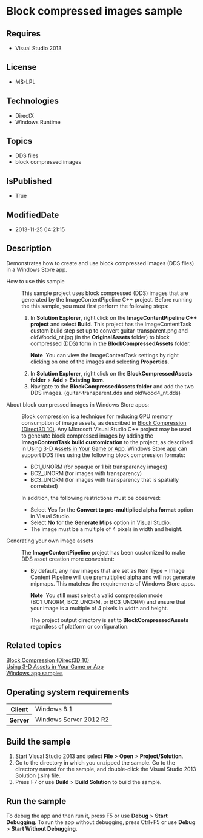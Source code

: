 # Block compressed images sample
## Requires
* Visual Studio 2013
## License
* MS-LPL
## Technologies
* DirectX
* Windows Runtime
## Topics
* DDS files
* block compressed images
## IsPublished
* True
## ModifiedDate
* 2013-11-25 04:21:15
## Description

<div id="mainSection">
<p>Demonstrates how to create and use block compressed images (DDS files) in a Windows Store app.
</p>
<dl><dt><a id="How_to_use_this_sample"></a><a id="how_to_use_this_sample"></a><a id="HOW_TO_USE_THIS_SAMPLE"></a>How to use this sample
</dt><dd>
<p>This sample project uses block compressed (DDS) images that are generated by the ImageContentPipeline C&#43;&#43; project. Before running the this sample, you must first perform the following steps:</p>
<ol>
<li>In <b>Solution Explorer</b>, right click on the <b>ImageContentPipeline C&#43;&#43; project</b> and select
<b>Build</b>. This project has the ImageContentTask custom build step set up to convert guitar-transparent.png and oldWood4_nt.jpg (in the
<b>OriginalAssets</b> folder) to block compressed (DDS) form in the <b>BlockCompressedAssets</b> folder.
<p class="note"><b>Note</b>&nbsp;&nbsp;You can view the ImageContentTask settings by right clicking on one of the images and selecting
<b>Properties</b>.</p>
</li><li>In <b>Solution Explorer</b>, right click on the <b>BlockCompressedAssets folder</b> &gt;
<b>Add</b> &gt; <b>Existing Item</b>. </li><li>Navigate to the <b>BlockCompressedAssets folder</b> and add the two DDS images. (guitar-transparent.dds and oldWood4_nt.dds)
</li></ol>
</dd><dt><a id="About_block_compressed_images_in__"></a><a id="about_block_compressed_images_in__"></a><a id="ABOUT_BLOCK_COMPRESSED_IMAGES_IN__"></a>About block compressed images in Windows Store apps:
</dt><dd>
<p>Block compression is a technique for reducing GPU memory consumption of image assets, as described in
<a href="http://msdn.microsoft.com/library/windows/apps/bb694531">Block Compression (Direct3D 10)</a>. Any Microsoft Visual Studio C&#43;&#43; project may be used to generate block compressed images by adding the
<b>ImageContentTask build customization</b> to the project, as described in <a href="http://msdn.microsoft.com/library/windows/apps/hh972446">
Using 3-D Assets in Your Game or App</a>. Windows Store app can support DDS files using the following block compression formats:</p>
<ul>
<li>BC1_UNORM (for opaque or 1 bit transparency images) </li><li>BC2_UNORM (for images with transparency) </li><li>BC3_UNORM (for images with transparency that is spatially correlated) </li></ul>
<p>In addition, the following restrictions must be observed:</p>
<ul>
<li>Select <b>Yes</b> for the <b>Convert to pre-multiplied alpha format</b> option in Visual Studio.
</li><li>Select <b>No</b> for the <b>Generate Mips</b> option in Visual Studio. </li><li>The image must be a multiple of 4 pixels in width and height. </li></ul>
</dd><dt><a id="Generating_your_own_image_assets"></a><a id="generating_your_own_image_assets"></a><a id="GENERATING_YOUR_OWN_IMAGE_ASSETS"></a>Generating your own image assets
</dt><dd>
<p>The <b>ImageContentPipeline</b> project has been customized to make DDS asset creation more convenient:</p>
<ul>
<li>
<p>By default, any new images that are set as Item Type = Image Content Pipeline will use premultiplied alpha and will not generate mipmaps. This matches the requirements of Windows Store apps.
</p>
<p class="note"><b>Note</b>&nbsp;&nbsp;You still must select a valid compression mode (BC1_UNORM, BC2_UNORM, or BC3_UNORM) and ensure that your image is a multiple of 4 pixels in width and height.</p>
<p></p>
<p>The project output directory is set to <b>BlockCompressedAssets</b> regardless of platform or configuration.</p>
</li></ul>
</dd></dl>
<h2><a id="related_topics"></a>Related topics</h2>
<dl><dt><a href="http://msdn.microsoft.com/library/windows/apps/bb694531">Block Compression (Direct3D 10)</a>
</dt><dt><a href="http://msdn.microsoft.com/library/windows/apps/hh972446">Using 3-D Assets in Your Game or App</a>
</dt><dt><a href="http://go.microsoft.com/fwlink/p/?LinkID=227694">Windows app samples</a>
</dt></dl>
<h2>Operating system requirements</h2>
<table>
<tbody>
<tr>
<th>Client</th>
<td><dt>Windows&nbsp;8.1 </dt></td>
</tr>
<tr>
<th>Server</th>
<td><dt>Windows Server&nbsp;2012&nbsp;R2 </dt></td>
</tr>
</tbody>
</table>
<h2>Build the sample</h2>
<p></p>
<ol>
<li>Start Visual Studio&nbsp;2013 and select <b>File</b> &gt; <b>Open</b> &gt; <b>Project/Solution</b>.
</li><li>Go to the directory in which you unzipped the sample. Go to the directory named for the sample, and double-click the Visual Studio&nbsp;2013 Solution (.sln) file.
</li><li>Press F7 or use <b>Build</b> &gt; <b>Build Solution</b> to build the sample. </li></ol>
<p></p>
<h2>Run the sample</h2>
<p>To debug the app and then run it, press F5 or use <b>Debug</b> &gt; <b>Start Debugging</b>. To run the app without debugging, press Ctrl&#43;F5 or use
<b>Debug</b> &gt; <b>Start Without Debugging</b>. </p>
</div>
